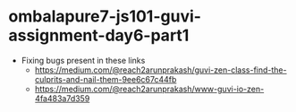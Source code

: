 # ombalapure7-js101-guvi-assignment-day6-part1

- Fixing bugs present in these links 
  - https://medium.com/@reach2arunprakash/guvi-zen-class-find-the-culprits-and-nail-them-9ee6c67c44fb
  - https://medium.com/@reach2arunprakash/www-guvi-io-zen-4fa483a7d359 
